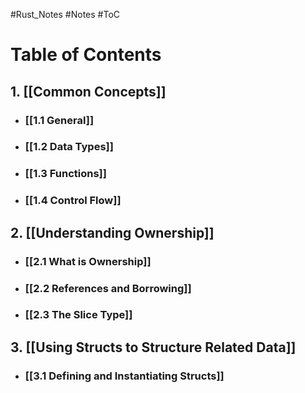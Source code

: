 #Rust_Notes    #Notes    #ToC

# Table of Contents

## 1. [[Common Concepts]]
- ### [[1.1 General]]
- ### [[1.2 Data Types]]
- ### [[1.3 Functions]]
- ### [[1.4 Control Flow]]

## 2. [[Understanding Ownership]]
- ### [[2.1 What is Ownership]] 
- ### [[2.2 References and Borrowing]]
- ### [[2.3 The Slice Type]]

## 3. [[Using Structs to Structure Related Data]]
- ### [[3.1 Defining and Instantiating Structs]]
